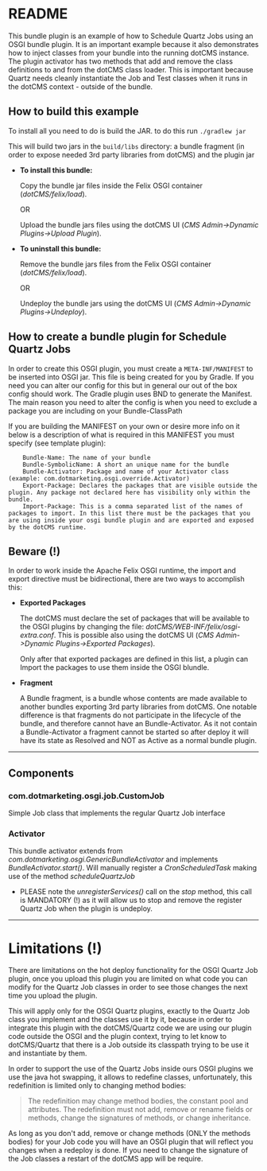 # README

This bundle plugin is an example of how to Schedule Quartz Jobs using an OSGI bundle plugin.  It is an important example because it also demonstrates how to inject classes from your bundle into the running dotCMS instance.  The plugin activator has two methods that add and remove the class definitions to and from the dotCMS class loader. This is important because Quartz needs cleanly instantiate the Job and Test classes when it runs in the dotCMS context - outside of the bundle. 

## How to build this example

To install all you need to do is build the JAR. to do this run
`./gradlew jar`

This will build two jars in the `build/libs` directory: a bundle fragment (in order to expose needed 3rd party libraries from dotCMS) and the plugin jar 

* **To install this bundle:**

    Copy the bundle jar files inside the Felix OSGI container (*dotCMS/felix/load*).
        
    OR
        
    Upload the bundle jars files using the dotCMS UI (*CMS Admin->Dynamic Plugins->Upload Plugin*).

* **To uninstall this bundle:**
    
    Remove the bundle jars files from the Felix OSGI container (*dotCMS/felix/load*).

    OR

    Undeploy the bundle jars using the dotCMS UI (*CMS Admin->Dynamic Plugins->Undeploy*).

## How to create a bundle plugin for Schedule Quartz Jobs

In order to create this OSGI plugin, you must create a `META-INF/MANIFEST` to be inserted into OSGI jar.
This file is being created for you by Gradle. If you need you can alter our config for this but in general our out of the box config should work.
The Gradle plugin uses BND to generate the Manifest. The main reason you need to alter the config is when you need to exclude a package you are including on your Bundle-ClassPath

If you are building the MANIFEST on your own or desire more info on it below is a description of what is required in this MANIFEST you must specify (see template plugin):

```
    Bundle-Name: The name of your bundle
    Bundle-SymbolicName: A short an unique name for the bundle
    Bundle-Activator: Package and name of your Activator class (example: com.dotmarketing.osgi.override.Activator)
    Export-Package: Declares the packages that are visible outside the plugin. Any package not declared here has visibility only within the bundle.
    Import-Package: This is a comma separated list of the names of packages to import. In this list there must be the packages that you are using inside your osgi bundle plugin and are exported and exposed by the dotCMS runtime.
```

## Beware (!)

In order to work inside the Apache Felix OSGI runtime, the import and export directive must be bidirectional, there are two ways to accomplish this:

* **Exported Packages**

    The dotCMS must declare the set of packages that will be available to the OSGI plugins by changing the file: *dotCMS/WEB-INF/felix/osgi-extra.conf*.
This is possible also using the dotCMS UI (*CMS Admin->Dynamic Plugins->Exported Packages*).

    Only after that exported packages are defined in this list, a plugin can Import the packages to use them inside the OSGI blundle.
    
* **Fragment**

    A Bundle fragment, is a bundle whose contents are made available to another bundles exporting 3rd party libraries from dotCMS.
One notable difference is that fragments do not participate in the lifecycle of the bundle, and therefore cannot have an Bundle-Activator.
As it not contain a Bundle-Activator a fragment cannot be started so after deploy it will have its state as Resolved and NOT as Active as a normal bundle plugin.

---
## Components

### com.dotmarketing.osgi.job.CustomJob

Simple Job class that implements the regular Quartz Job interface

### Activator

This bundle activator extends from *com.dotmarketing.osgi.GenericBundleActivator* and implements *BundleActivator.start()*.
Will manually register a *CronScheduledTask* making use of the method *scheduleQuartzJob*

* PLEASE note the *unregisterServices()* call on the *stop* method, this call is MANDATORY (!) as it will allow us to stop and
remove the register Quartz Job when the plugin is undeploy.

---

# Limitations (!)

There are limitations on the hot deploy functionality for the OSGI Quartz Job plugin, once you upload this plugin you are limited
on what code you can modify for the Quartz Job classes in order to see those changes the next time you upload the plugin.

This will apply only for the OSGI Quartz plugins, exactly to the Quartz Job class you implement and the classes use it by it, because
in order to integrate this plugin with the dotCMS/Quartz code we are using our plugin code outside the OSGI and the plugin context,
trying to let know to dotCMS/Quartz that there is a Job outside its classpath trying to be use it and instantiate by them.

In order to support the use of the Quartz Jobs inside ours OSGI plugins we use the java hot swapping, it allows to redefine classes,
unfortunately, this redefinition is limited only to changing method bodies:

> The redefinition may change method bodies, the constant pool and attributes. The redefinition must not add, remove or rename fields or methods, change the signatures of methods, or change inheritance.

As long as you don't add, remove or change methods (ONLY the methods bodies) for your Job code you will have an OSGI plugin that
will reflect you changes when a redeploy is done. If you need to change the signature of the Job classes a restart of the dotCMS app will be require.